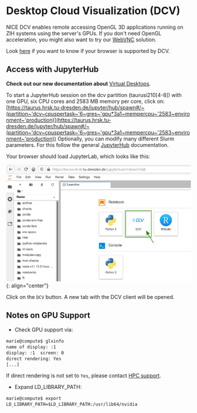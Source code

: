 # Desktop Cloud Visualization (DCV)

NICE DCV enables remote accessing OpenGL 3D applications running on ZIH systems using the
server's GPUs. If you don't need OpenGL acceleration, you might also want to try our [WebVNC](web_vnc.md)
solution.

Look [here](https://docs.aws.amazon.com/dcv/latest/userguide/client-web.html) if you want to know
if your browser is supported by DCV.

## Access with JupyterHub

**Check out our new documentation about** [Virtual Desktops](../software/virtual_desktops.md).

To start a JupyterHub session on the dcv partition (taurusi210\[4-8\]) with one GPU, six CPU cores
and 2583 MB memory per core, click on:
[https://taurus.hrsk.tu-dresden.de/jupyter/hub/spawn#/~(partition~'dcv~cpuspertask~'6~gres~'gpu*3a1~mempercpu~'2583~environment~'production)](https://taurus.hrsk.tu-dresden.de/jupyter/hub/spawn#/~(partition~'dcv~cpuspertask~'6~gres~'gpu*3a1~mempercpu~'2583~environment~'production))
Optionally, you can modify many different Slurm parameters. For this
follow the general [JupyterHub](../access/jupyterhub.md) documentation.

Your browser should load JupyterLab, which looks like this:

![JupyterLab and DCV](misc/jupyterlab_and_dcv.png)
{: align="center"}

Click on the `DCV` button. A new tab with the DCV client will be opened.

## Notes on GPU Support

- Check GPU support via:

```console hl_lines="4"
marie@compute$ glxinfo
name of display: :1
display: :1  screen: 0
direct rendering: Yes
[...]
```

If direct rendering is not set to `Yes`, please contact [HPC support](mailto:hpcsupport@zih.tu-dresden.de).

- Expand LD_LIBRARY_PATH:

```console
marie@compute$ export LD_LIBRARY_PATH=$LD_LIBRARY_PATH:/usr/lib64/nvidia
```
